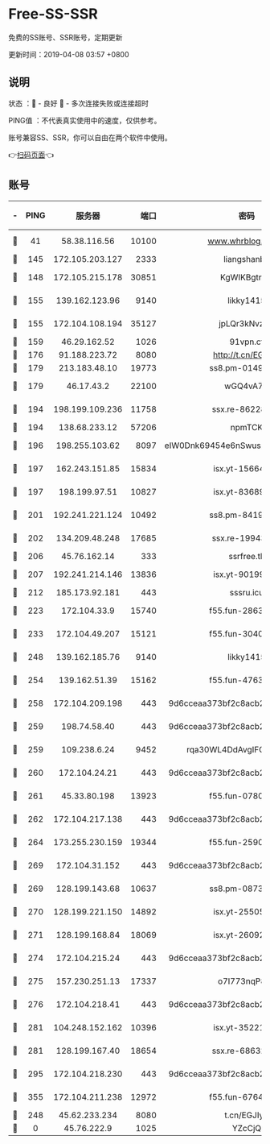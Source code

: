 # Free-SS-SSR

免费的SS账号、SSR账号，定期更新

更新时间：2019-04-08 03:57 +0800

## 说明

状态     ：🙂 - 良好 🙁 - 多次连接失败或连接超时

PING值   ：不代表真实使用中的速度，仅供参考。

账号兼容SS、SSR，你可以自由在两个软件中使用。

👉[扫码页面](https://liesauer.github.io/Free-SS-SSR/)👈

## 账号

|-|PING|服务器|端口|密码|加密方式|区域|
|:----:|:----:|:-----:|-----:|:----:|:----:|:----:|
|🙂|41|58.38.116.56|10100|www.whrblog.online|aes-256-cfb|CN|
|🙂|145|172.105.203.127|2333|liangshanbo|chacha20|JP|
|🙂|148|172.105.215.178|30851|KgWIKBgtrjzT|aes-256-cfb|JP|
|🙂|155|139.162.123.96|9140|likky1415|aes-256-cfb|JP|
|🙂|155|172.104.108.194|35127|jpLQr3kNvzJG|aes-256-cfb|JP|
|🙂|159|46.29.162.52|1026|91vpn.cf|rc4-md5|RU|
|🙂|176|91.188.223.72|8080|http://t.cn/EGJIyrl|rc4-md5|RU|
|🙂|179|213.183.48.10|19773|ss8.pm-01498489|rc4-md5|RU|
|🙂|179|46.17.43.2|22100|wGQ4vA7D|aes-256-gcm|RU|
|🙂|194|198.199.109.236|11758|ssx.re-86228832|aes-256-cfb|US|
|🙂|194|138.68.233.12|57206|npmTCK|rc4-md5|US|
|🙂|196|198.255.103.62|8097|eIW0Dnk69454e6nSwuspv9DmS201tQ0D|aes-256-cfb|US|
|🙂|197|162.243.151.85|15834|isx.yt-15664779|aes-256-cfb|US|
|🙂|197|198.199.97.51|10827|isx.yt-83689469|aes-256-cfb|US|
|🙂|201|192.241.221.124|10492|ss8.pm-84199449|aes-256-cfb|US|
|🙂|202|134.209.48.248|17685|ssx.re-19943487|aes-256-cfb|US|
|🙂|206|45.76.162.14|333|ssrfree.tk|rc4|SG|
|🙂|207|192.241.214.146|13836|isx.yt-90199360|aes-256-cfb|US|
|🙂|212|185.173.92.181|443|sssru.icu|rc4-md5|RU|
|🙂|223|172.104.33.9|15740|f55.fun-28636194|aes-256-cfb|SG|
|🙂|233|172.104.49.207|15121|f55.fun-30401245|aes-256-cfb|SG|
|🙂|248|139.162.185.76|9140|likky1415|aes-256-cfb|DE|
|🙂|254|139.162.51.39|15162|f55.fun-47639032|aes-256-cfb|SG|
|🙂|258|172.104.209.198|443|9d6cceaa373bf2c8acb22e60b6a58be6|aes-256-cfb|US|
|🙂|259|198.74.58.40|443|9d6cceaa373bf2c8acb22e60b6a58be6|aes-256-cfb|US|
|🙂|259|109.238.6.24|9452|rqa30WL4DdAvgIFG6Fs3znzTa|aes-256-cfb|FR|
|🙂|260|172.104.24.21|443|9d6cceaa373bf2c8acb22e60b6a58be6|aes-256-cfb|US|
|🙂|261|45.33.80.198|13923|f55.fun-07807805|aes-256-cfb|US|
|🙂|262|172.104.217.138|443|9d6cceaa373bf2c8acb22e60b6a58be6|aes-256-cfb|US|
|🙂|264|173.255.230.159|19344|f55.fun-25906913|aes-256-cfb|US|
|🙂|269|172.104.31.152|443|9d6cceaa373bf2c8acb22e60b6a58be6|aes-256-cfb|US|
|🙂|269|128.199.143.68|10637|ss8.pm-08735553|aes-256-cfb|SG|
|🙂|270|128.199.221.150|14892|isx.yt-25505033|aes-256-cfb|SG|
|🙂|271|128.199.168.84|18069|isx.yt-26092069|aes-256-cfb|SG|
|🙂|274|172.104.215.24|443|9d6cceaa373bf2c8acb22e60b6a58be6|aes-256-cfb|US|
|🙂|275|157.230.251.13|17337|o7I773nqP8ug|aes-256-cfb|SG|
|🙂|276|172.104.218.41|443|9d6cceaa373bf2c8acb22e60b6a58be6|aes-256-cfb|US|
|🙂|281|104.248.152.162|10396|isx.yt-35221606|aes-256-cfb|SG|
|🙂|281|128.199.167.40|18654|ssx.re-68632684|aes-256-cfb|SG|
|🙂|295|172.104.218.230|443|9d6cceaa373bf2c8acb22e60b6a58be6|aes-256-cfb|US|
|🙂|355|172.104.211.238|12972|f55.fun-67642887|aes-256-cfb|US|
|🙁|248|45.62.233.234|8080|t.cn/EGJIyrl|rc4-md5|CA|
|🙁|0|45.76.222.9|1025|YZcCjQ|rc4-md5|JP|
